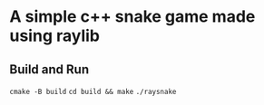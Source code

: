 # A simple c++ snake game made using raylib

## Build and Run

`cmake -B build`
`cd build && make`
`./raysnake`